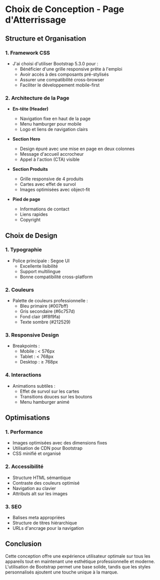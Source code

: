 # Choix de Conception - Page d'Atterrissage

## Structure et Organisation

### 1. Framework CSS
- J'ai choisi d'utiliser Bootstrap 5.3.0 pour :
  - Bénéficier d'une grille responsive prête à l'emploi
  - Avoir accès à des composants pré-stylisés
  - Assurer une compatibilité cross-browser
  - Faciliter le développement mobile-first

### 2. Architecture de la Page
- **En-tête (Header)**
  - Navigation fixe en haut de la page
  - Menu hamburger pour mobile
  - Logo et liens de navigation clairs

- **Section Hero**
  - Design épuré avec une mise en page en deux colonnes
  - Message d'accueil accrocheur
  - Appel à l'action (CTA) visible

- **Section Produits**
  - Grille responsive de 4 produits
  - Cartes avec effet de survol
  - Images optimisées avec object-fit

- **Pied de page**
  - Informations de contact
  - Liens rapides
  - Copyright

## Choix de Design

### 1. Typographie
- Police principale : Segoe UI
  - Excellente lisibilité
  - Support multilingue
  - Bonne compatibilité cross-platform

### 2. Couleurs
- Palette de couleurs professionnelle :
  - Bleu primaire (#007bff)
  - Gris secondaire (#6c757d)
  - Fond clair (#f8f9fa)
  - Texte sombre (#212529)

### 3. Responsive Design
- Breakpoints :
  - Mobile : < 576px
  - Tablet : < 768px
  - Desktop : ≥ 768px

### 4. Interactions
- Animations subtiles :
  - Effet de survol sur les cartes
  - Transitions douces sur les boutons
  - Menu hamburger animé

## Optimisations

### 1. Performance
- Images optimisées avec des dimensions fixes
- Utilisation de CDN pour Bootstrap
- CSS minifié et organisé

### 2. Accessibilité
- Structure HTML sémantique
- Contraste des couleurs optimisé
- Navigation au clavier
- Attributs alt sur les images

### 3. SEO
- Balises meta appropriées
- Structure de titres hiérarchique
- URLs d'ancrage pour la navigation

## Conclusion
Cette conception offre une expérience utilisateur optimale sur tous les appareils tout en maintenant une esthétique professionnelle et moderne. L'utilisation de Bootstrap permet une base solide, tandis que les styles personnalisés ajoutent une touche unique à la marque. 